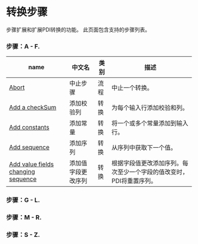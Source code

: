 # 转换步骤

步骤扩展和扩展PDI转换的功能。 此页面包含支持的步骤列表。

### 步骤：A - F.

| name | 中文名 | 类别 | 描述 |
| --- | --- | --- | --- | 
| [Abort](/step/abort.md) | 中止步骤 | 流程 | 中止一个转换。 |
| [Add a checkSum](/step/addACheckSum.md) | 添加校验列 | 转换 | 为每个输入行添加校验和列。|
| [Add constants]() | 添加常量 | 转换 | 将一个或多个常量添加到输入行。|
| [Add sequence]() | 添加序列 | 转换 | 从序列中获取下一个值。 |
| [Add value fields changing sequence]() | 添加值字段更改序列 | 转换 | 根据字段值更改添加序列。每次至少一个字段的值改变时，PDI将重置序列。 |

### 步骤：G - L.

### 步骤：M - R.

### 步骤：S - Z.